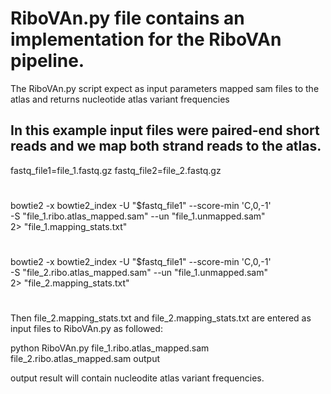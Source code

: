 # RiboVAn.py file contains an implementation for the RiboVAn pipeline.

The RiboVAn.py script expect as input parameters mapped sam files to the atlas and returns nucleotide atlas variant frequencies

## In this example input files were paired-end short reads and we map both strand reads to the atlas. 
fastq_file1=file_1.fastq.gz
fastq_file2=file_2.fastq.gz
#
bowtie2 -x bowtie2_index -U "$fastq_file1" --score-min 'C,0,-1' \
-S "file_1.ribo.atlas_mapped.sam" --un "file_1.unmapped.sam" \
2> "file_1.mapping_stats.txt"
#
bowtie2 -x bowtie2_index -U "$fastq_file1" --score-min 'C,0,-1' \
-S "file_2.ribo.atlas_mapped.sam" --un "file_1.unmapped.sam" \
2> "file_2.mapping_stats.txt"
#
Then file_2.mapping_stats.txt and file_2.mapping_stats.txt are entered as input files to RiboVAn.py as followed:

python RiboVAn.py file_1.ribo.atlas_mapped.sam file_2.ribo.atlas_mapped.sam output

output result will contain nucleodite atlas variant frequencies.
